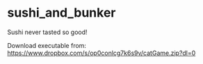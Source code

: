 sushi_and_bunker
================

Sushi never tasted so good!

Download executable from:
https://www.dropbox.com/s/op0conlcg7k6s9v/catGame.zip?dl=0



